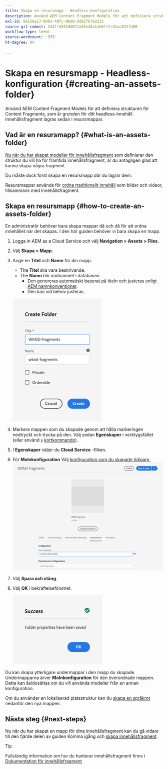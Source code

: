 ```yaml
---
title: Skapa en resursmapp - Headless-konfiguration
description: Använd AEM Content Fragment Models för att definiera strukturen för Content Fragments, som är grunden för ditt headless-innehåll.
exl-id: 9a156a17-8403-40fc-9bd0-dd82fb7b2235
source-git-commit: 2d4ffd5518d671a55e45a1ab6f1fc41ac021fd80
workflow-type: tm+mt
source-wordcount: '375'
ht-degree: 0%

---
```


# Skapa en resursmapp - Headless-konfiguration {#creating-an-assets-folder}

Använd AEM Content Fragment Models för att definiera strukturen för Content Fragments, som är grunden för ditt headless-innehåll. Innehållsfragment lagras sedan i resursmappar.

## Vad är en resursmapp? {#what-is-an-assets-folder}

[Nu när du har skapat modeller för innehållsfragment](create-content-model.md) som definierar den struktur du vill ha för framtida innehållsfragment, är du antagligen glad att kunna skapa några fragment.

Du måste dock först skapa en resursmapp där du lagrar dem.

Resursmappar används för [ordna traditionellt innehåll](/help/assets/manage-digital-assets.md) som bilder och videor, tillsammans med innehållsfragment.

## Skapa en resursmapp {#how-to-create-an-assets-folder}

En administratör behöver bara skapa mappar då och då för att ordna innehållet när det skapas. I den här guiden behöver vi bara skapa en mapp.

1. Logga in AEM as a Cloud Service och välj **Navigation > Assets > Files**.
1. Välj **Skapa > Mapp**.
1. Ange en **Titel** och **Namn** för din mapp.
   * The **Titel** ska vara beskrivande.
   * The **Namn** blir nodnamnet i databasen.
      * Den genereras automatiskt baserat på titeln och justeras enligt [AEM namnkonventioner](/help/implementing/developing/introduction/naming-conventions.md).
      * Den kan vid behov justeras.

   ![Skapa mapp](../assets/assets-folder-create.png)
1. Markera mappen som du skapade genom att hålla markeringen nedtryckt och trycka på den. Välj sedan **Egenskaper** i verktygsfältet (eller använd `p` [kortkommando](/help/sites-cloud/authoring/getting-started/keyboard-shortcuts.md)).
1. I **Egenskaper** väljer du **Cloud Service** -fliken.
1. För **Molnkonfiguration** Välj [konfiguration som du skapade tidigare.](create-configuration.md)
   ![Konfigurera resursmapp](../assets/assets-folder-configure.png)
1. Välj **Spara och stäng**.
1. Välj **OK** i bekräftelsefönstret.

   ![Bekräftelsefönstret](../assets/assets-folder-confirmation.png)

Du kan skapa ytterligare undermappar i den mapp du skapade. Undermapparna ärver **Molnkonfiguration** för den överordnade mappen. Detta kan åsidosättas om du vill använda modeller från en annan konfiguration.

Om du använder en lokaliserad platsstruktur kan du [skapa en språkrot](/help/assets/translate-assets.md) nedanför den nya mappen.

## Nästa steg {#next-steps}

Nu när du har skapat en mapp för dina innehållsfragment kan du gå vidare till den fjärde delen av guiden Komma igång och [skapa innehållsfragment](create-content-fragment.md).

>[!TIP]
>
>Fullständig information om hur du hanterar innehållsfragment finns i [Dokumentation för innehållsfragment](/help/sites-cloud/administering/content-fragments/overview.md)
